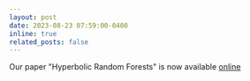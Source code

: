 ```yaml
---
layout: post
date: 2023-08-23 07:59:00-0400
inline: true
related_posts: false
---
```


Our paper "Hyperbolic Random Forests" is now available <a href="https://arxiv.org/pdf/2308.13279.pdf">online</a>
